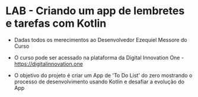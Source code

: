 # LAB - Criando um app de lembretes e tarefas com Kotlin

- Dadas todos os merecimentos ao Desenvolvedor Ezequiel Messore do Curso

- O curso pode ser acessado na plataforma da Digital Innovation One - <https://digitalinnovation.one>

- O objetivo do projeto é criar um App de 'To Do List' do zero mostrando o processo de desenvolvimento usando Kotlin e desafiar a evolução do App
